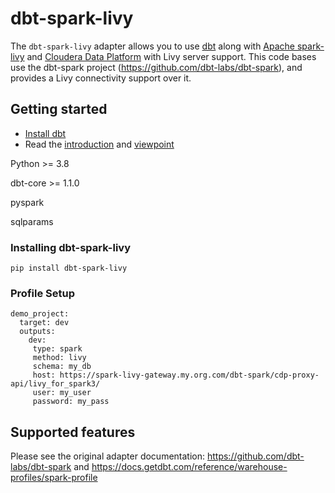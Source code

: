 # dbt-spark-livy

The `dbt-spark-livy` adapter allows you to use [dbt](https://www.getdbt.com/) along with [Apache spark-livy](https://spark.apache.org/) and [Cloudera Data Platform](https://cloudera.com) with Livy server support. This code bases use the dbt-spark project (https://github.com/dbt-labs/dbt-spark), and provides a Livy connectivity support over it. 

## Getting started

- [Install dbt](https://docs.getdbt.com/docs/installation)
- Read the [introduction](https://docs.getdbt.com/docs/introduction/) and [viewpoint](https://docs.getdbt.com/docs/about/viewpoint/)



Python >= 3.8

dbt-core >= 1.1.0

pyspark

sqlparams

### Installing dbt-spark-livy

`pip install dbt-spark-livy`

### Profile Setup

```
demo_project:
  target: dev
  outputs:
    dev:
     type: spark
     method: livy
     schema: my_db
     host: https://spark-livy-gateway.my.org.com/dbt-spark/cdp-proxy-api/livy_for_spark3/
     user: my_user
     password: my_pass
```

## Supported features
Please see the original adapter documentation: https://github.com/dbt-labs/dbt-spark and https://docs.getdbt.com/reference/warehouse-profiles/spark-profile

